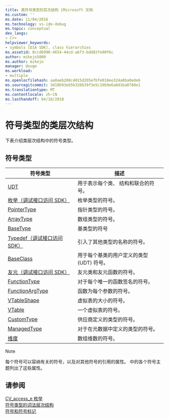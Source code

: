 ```yaml
---
title: 类符号类型的层次结构 |Microsoft 文档
ms.custom: ''
ms.date: 11/04/2016
ms.technology: vs-ide-debug
ms.topic: conceptual
dev_langs:
- C++
helpviewer_keywords:
- symbols [DIA SDK], class hierarchies
ms.assetid: 0ccd6990-4654-44cd-a6f3-bdd82fe90f6c
author: mikejo5000
ms.author: mikejo
manager: douge
ms.workload:
- multiple
ms.openlocfilehash: aa8aeb208c4015d205efbfe018ee324a8ba0ede6
ms.sourcegitcommit: 3d10b93eb5b326639f3e5c19b9e6a8d1ba078de1
ms.translationtype: MT
ms.contentlocale: zh-CN
ms.lasthandoff: 04/18/2018
---
```

# <a name="class-hierarchy-of-symbol-types"></a>符号类型的类层次结构
下表介绍类层次结构中的符号类型。  
  
## <a name="symbol-types"></a>符号类型  
  
|符号类型|描述|  
|-----------------|-----------------|  
|[UDT](../../debugger/debug-interface-access/udt.md)|用于表示每个类、 结构和联合的符号。|  
|[枚举（调试接口访问 SDK）](../../debugger/debug-interface-access/enum-debug-interface-access-sdk.md)|枚举类型的符号。|  
|[PointerType](../../debugger/debug-interface-access/pointertype.md)|指针类型的符号。|  
|[ArrayType](../../debugger/debug-interface-access/arraytype.md)|数组类型的符号。|  
|[BaseType](../../debugger/debug-interface-access/basetype.md)|基类型的符号|  
|[Typedef（调试接口访问 SDK）](../../debugger/debug-interface-access/typedef-debug-interface-access-sdk.md)|引入了其他类型的名称的符号。|  
|[BaseClass](../../debugger/debug-interface-access/baseclass.md)|用于每个基类的用户定义的类型 (UDT) 符号。|  
|[友元（调试接口访问 SDK）](../../debugger/debug-interface-access/friend-debug-interface-access-sdk.md)|友元类和友元函数的符号。|  
|[FunctionType](../../debugger/debug-interface-access/functiontype.md)|对于每个唯一的函数签名的符号。|  
|[FunctionArgType](../../debugger/debug-interface-access/functionargtype.md)|函数为每个参数的符号。|  
|[VTableShape](../../debugger/debug-interface-access/vtableshape.md)|虚拟表的大小的符号。|  
|[VTable](../../debugger/debug-interface-access/vtable.md)|一个虚拟表的符号。|  
|[CustomType](../../debugger/debug-interface-access/customtype.md)|供应商定义的类型的符号。|  
|[ManagedType](../../debugger/debug-interface-access/managedtype.md)|对于在元数据中定义的类型的符号。|  
|[维度](../../debugger/debug-interface-access/dimension.md)|数组维数的符号。|  
  
> [!NOTE]
>  每个符号可以容纳有关的符号，以及对其他符号的引用的属性。 中的各个符号主题列出了这些属性。  
  
## <a name="see-also"></a>请参阅  
 [CV_access_e 枚举](../../debugger/debug-interface-access/cv-access-e.md)   
 [符号类型的词法层次结构](../../debugger/debug-interface-access/lexical-hierarchy-of-symbol-types.md)   
 [符号和符号标记](../../debugger/debug-interface-access/symbols-and-symbol-tags.md)